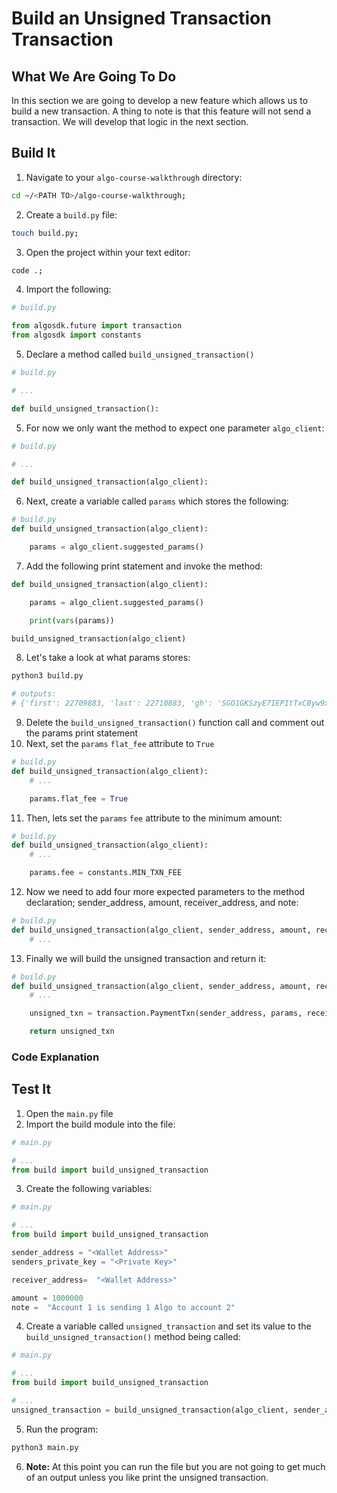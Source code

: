 # Build an Unsigned Transaction Transaction

## What We Are Going To Do
In this section we are going to develop a new feature which allows us to build a new transaction. A thing to note is that this feature will not send a transaction. We will develop that logic in the next section.

## Build It
1. Navigate to your `algo-course-walkthrough` directory:
```sh
cd ~/<PATH TO>/algo-course-walkthrough;
```
2. Create a `build.py` file:
```sh
touch build.py;
```
3. Open the project within your text editor:
```sh
code .;
```
4. Import the following:
```python
# build.py

from algosdk.future import transaction
from algosdk import constants
```
5. Declare a method called `build_unsigned_transaction()`
```python
# build.py

# ...

def build_unsigned_transaction():
```
5. For now we only want the method to expect one parameter `algo_client`:
```python
# build.py

# ...

def build_unsigned_transaction(algo_client):
```
6. Next, create a variable called `params` which stores the following:
```python
# build.py
def build_unsigned_transaction(algo_client):

    params = algo_client.suggested_params()
```
7. Add the following print statement and invoke the method:
```python
def build_unsigned_transaction(algo_client):

    params = algo_client.suggested_params()

    print(vars(params))

build_unsigned_transaction(algo_client)
```
8. Let's take a look at what params stores:
```sh
python3 build.py

# outputs:
# {'first': 22709883, 'last': 22710883, 'gh': 'SGO1GKSzyE7IEPItTxCByw9x8FmnrCDexi9/cOUJOiI=', 'gen': 'testnet-v1.0', 'fee': 0, 'flat_fee': False, 'consensus_version': 'https://github.com/algorandfoundation/specs/tree/d5ac876d7ede07367dbaa26e149aa42589aac1f7', 'min_fee': 1000}
```
9. Delete the `build_unsigned_transaction()` function call and comment out the params print statement
10. Next, set the `params` `flat_fee` attribute to `True`
```py
# build.py
def build_unsigned_transaction(algo_client):
    # ...

    params.flat_fee = True
```
11. Then, lets set the `params` `fee` attribute to the minimum amount:
```py
# build.py
def build_unsigned_transaction(algo_client):
    # ...

    params.fee = constants.MIN_TXN_FEE
```
12. Now we need to add four more expected parameters to the method declaration; sender_address, amount, receiver_address, and note:
```py
# build.py
def build_unsigned_transaction(algo_client, sender_address, amount, receiver_address, note):
    # ...
```
13. Finally we will build the unsigned transaction and return it:
```py
# build.py
def build_unsigned_transaction(algo_client, sender_address, amount, receiver_address, note):
    # ...

    unsigned_txn = transaction.PaymentTxn(sender_address, params, receiver_address, amount, None, note)

    return unsigned_txn
```
### Code Explanation


## Test It
1. Open the `main.py` file
2. Import the build module into the file:
```python
# main.py

# ...
from build import build_unsigned_transaction
```
3. Create the following variables:
```python
# main.py

# ...
from build import build_unsigned_transaction

sender_address = "<Wallet Address>"
senders_private_key = "<Private Key>"

receiver_address=  "<Wallet Address>"

amount = 1000000
note =  "Account 1 is sending 1 Algo to account 2"
```
4. Create a variable called `unsigned_transaction` and set its value to the `build_unsigned_transaction()` method being called:
```python
# main.py

# ...
from build import build_unsigned_transaction

# ...
unsigned_transaction = build_unsigned_transaction(algo_client, sender_address, amount, receiver_address, note)
```
5. Run the program:
```sh
python3 main.py
```
6. **Note:** At this point you can run the file but you are not going to get much of an output unless you like print the unsigned transaction.
